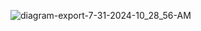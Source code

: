 ![diagram-export-7-31-2024-10_28_56-AM](https://github.com/user-attachments/assets/8d77f489-648c-43a7-ad36-f634ff05e19c)
